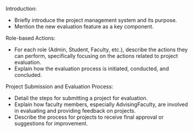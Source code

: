 Introduction:
   - Briefly introduce the project management system and its purpose.
   - Mention the new evaluation feature as a key component.

Role-based Actions:
   - For each role (Admin, Student, Faculty, etc.), describe the actions they can perform, specifically focusing on the actions related to 
     project evaluation.
   - Explain how the evaluation process is initiated, conducted, and concluded.

Project Submission and Evaluation Process:
   - Detail the steps for submitting a project for evaluation.
   - Explain how faculty members, especially AdvisingFaculty, are involved in evaluating and providing feedback on projects.
   - Describe the process for projects to receive final approval or suggestions for improvement.
